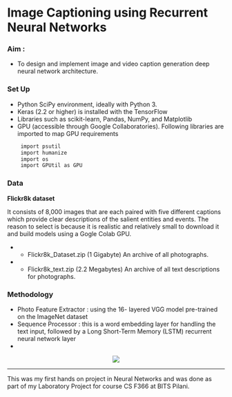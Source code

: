 # Image Captioning using Recurrent Neural Networks

### Aim : 
 - To design and implement image and video caption generation deep neural network architecture.

### Set Up

 - Python SciPy environment, ideally with Python 3.
 - Keras (2.2 or higher) is installed with the TensorFlow
 - Libraries such as scikit-learn, Pandas, NumPy, and Matplotlib 
 - GPU (accessible through Google Collaboratories). Following libraries are imported to map GPU requirements
    ```python
     import​ psutil 
     import​ humanize 
     import​ os
     import​ GPUtil ​as​ GPU
     ```
     
### Data

**Flickr8k dataset**

It consists of 8,000 images that are each paired with five different captions which provide clear descriptions of the salient entities and events. The reason to select is because it is realistic and relatively small to download it and build models using a Gogle Colab GPU.

- - Flickr8k_Dataset.zip (1 Gigabyte) An archive of all photographs.
- - Flickr8k_text.zip (2.2 Megabytes) An archive of all text descriptions for photographs.

### Methodology

- Photo Feature Extractor : using the 16- layered VGG model pre-trained on the ImageNet dataset
- Sequence Processor : this is a word embedding layer for handling the text input, followed by a Long Short-Term Memory (LSTM) recurrent neural network layer
- 

<p align="center">
  <img src="https://user-images.githubusercontent.com/39693183/84002037-6183e600-a985-11ea-8b18-2803d30b365d.png">
</p>

---
This was my first hands on project in Neural Networks and was done as part of my Laboratory Project for course CS F366 at BITS Pilani.
